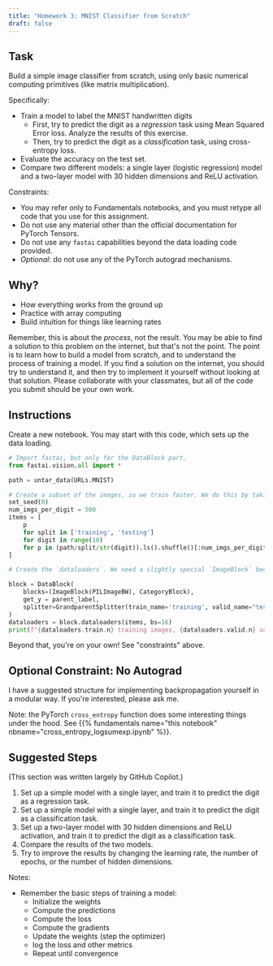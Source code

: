 ```yaml
---
title: "Homework 3: MNIST Classifier from Scratch"
draft: false
---
```



## Task

Build a simple image classifier from scratch, using only basic numerical computing primitives (like matrix multiplication).

Specifically:

- Train a model to label the MNIST handwritten digits
  - First, try to predict the digit as a *regression* task using Mean Squared Error loss. Analyze the results of this exercise.
  - Then, try to predict the digit as a *classification* task, using cross-entropy loss.
- Evaluate the accuracy on the test set.
- Compare two different models: a single layer (logistic regression) model and a two-layer model with 30 hidden dimensions and ReLU activation.

Constraints:

- You may refer only to Fundamentals notebooks, and you must retype all code that you use for this assignment.
- Do not use any material other than the official documentation for PyTorch Tensors.
- Do not use any `fastai` capabilities beyond the data loading code provided.
- *Optional*: do not use any of the PyTorch autograd mechanisms.

## Why?

- How everything works from the ground up
- Practice with array computing
- Build intuition for things like learning rates

Remember, this is about the *process*, not the result. You may be able to find a solution to this problem on the internet, but that's not the point. The point is to learn how to build a model from scratch, and to understand the process of training a model. If you find a solution on the internet, you should try to understand it, and then try to implement it yourself without looking at that solution. Please collaborate with your classmates, but all of the code you submit should be your own work.

## Instructions

Create a new notebook. You may start with this code, which sets up the data loading.

```python
# Import fastai, but only for the DataBlock part.
from fastai.vision.all import *

path = untar_data(URLs.MNIST)

# Create a subset of the images, so we train faster. We do this by taking 500 random images of each digit.
set_seed(0)
num_imgs_per_digit = 500
items = [
    p
    for split in ['training', 'testing']
    for digit in range(10)
    for p in (path/split/str(digit)).ls().shuffle()[:num_imgs_per_digit]
]

# Create the `dataloaders`. We need a slightly special `ImageBlock` because we want grayscale images.

block = DataBlock(
    blocks=(ImageBlock(PILImageBW), CategoryBlock),
    get_y = parent_label,
    splitter=GrandparentSplitter(train_name='training', valid_name="testing"),
)
dataloaders = block.dataloaders(items, bs=16)
print(f"{dataloaders.train.n} training images, {dataloaders.valid.n} validation images")
```

Beyond that, you're on your own! See "constraints" above.

## Optional Constraint: No Autograd

I have a suggested structure for implementing backpropagation yourself in a modular way. If you're interested, please ask me.

Note: the PyTorch `cross_entropy` function does some interesting things under the hood. See {{% fundamentals name="this notebook" nbname="cross_entropy_logsumexp.ipynb" %}}.

## Suggested Steps

(This section was written largely by GitHub Copilot.)

1. Set up a simple model with a single layer, and train it to predict the digit as a regression task.
2. Set up a simple model with a single layer, and train it to predict the digit as a classification task.
3. Set up a two-layer model with 30 hidden dimensions and ReLU activation, and train it to predict the digit as a classification task.
4. Compare the results of the two models.
5. Try to improve the results by changing the learning rate, the number of epochs, or the number of hidden dimensions.

Notes:

- Remember the basic steps of training a model:
  - Initialize the weights
  - Compute the predictions
  - Compute the loss
  - Compute the gradients
  - Update the weights (step the optimizer)
  - log the loss and other metrics
  - Repeat until convergence
